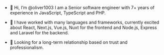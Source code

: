 - 👋 Hi, I’m @oliver1003
I am a Senior software engineer with 7+ years of experience in JavaScript, TypeScript and PHP.

- 👀 I have worked with many languages and frameworks, currently excited about React, Next.js, Vue.js, Nuxt for the frontend and Node.js, Express and Laravel for the backend.

- 💞️ Looking for a long-term relationship based on trust and professionalism.
